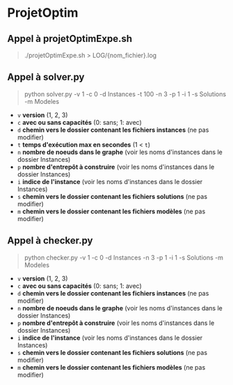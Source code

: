 # ProjetOptim

## Appel à projetOptimExpe.sh
> ./projetOptimExpe.sh > LOG/{nom_fichier}.log

## Appel à solver.py
> python solver.py -v 1 -c 0 -d Instances -t 100 -n 3 -p 1 -i 1 -s Solutions -m Modeles
- `v` **version** (1, 2, 3)
- `c` **avec ou sans capacités** (0: sans; 1: avec)
- `d` **chemin vers le dossier contenant les fichiers instances** (ne pas modifier)
- `t` **temps d'exécution max en secondes** (1 < `t`)
- `n` **nombre de noeuds dans le graphe** (voir les noms d'instances dans le dossier Instances)
- `p` **nombre d'entrepôt à construire** (voir les noms d'instances dans le dossier Instances)
- `i` **indice de l'instance** (voir les noms d'instances dans le dossier Instances)
- `s` **chemin vers le dossier contenant les fichiers solutions** (ne pas modifier)
- `m` **chemin vers le dossier contenant les fichiers modèles** (ne pas modifier)

## Appel à checker.py
> python checker.py -v 1 -c 0 -d Instances -n 3 -p 1 -i 1 -s Solutions -m Modeles
- `v` **version** (1, 2, 3)
- `c` **avec ou sans capacités** (0: sans; 1: avec)
- `d` **chemin vers le dossier contenant les fichiers instances** (ne pas modifier)
- `n` **nombre de noeuds dans le graphe** (voir les noms d'instances dans le dossier Instances)
- `p` **nombre d'entrepôt à construire** (voir les noms d'instances dans le dossier Instances)
- `i` **indice de l'instance** (voir les noms d'instances dans le dossier Instances)
- `s` **chemin vers le dossier contenant les fichiers solutions** (ne pas modifier)
- `m` **chemin vers le dossier contenant les fichiers modèles** (ne pas modifier)
